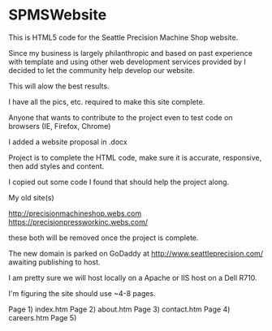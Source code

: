 # SPMSWebsite
This is HTML5 code for the Seattle Precision Machine Shop website.  

Since my business is largely philanthropic and based on past experience with template and using other 
web development services provided by I decided to let the community help develop our website.  

This will alow the best results.

I have all the pics, etc. required to make this site complete.  

Anyone that wants to contribute to the project even to test code on browsers (IE, Firefox, Chrome)

I added a website proposal in .docx

Project is to complete the HTML code, make sure it is accurate, responsive, then add styles and content. 

I copied out some code I found that should help the project along.

My old site(s)

http://precisionmachineshop.webs.com
https://precisionpressworkinc.webs.com/

these both will be removed once the project is complete.

The new domain is parked on GoDaddy at http://www.seattleprecision.com/ awaiting publishing to host.  

I am pretty sure we will host locally on a Apache or IIS host on a Dell R710.

I'm figuring the site should use ~4-8 pages.

Page 1) index.htm
Page 2) about.htm
Page 3) contact.htm
Page 4) careers.htm
Page 5) 

